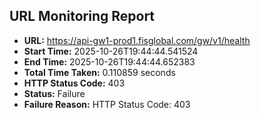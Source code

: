 ## URL Monitoring Report

- **URL:** https://api-gw1-prod1.fisglobal.com/gw/v1/health
- **Start Time:** 2025-10-26T19:44:44.541524
- **End Time:** 2025-10-26T19:44:44.652383
- **Total Time Taken:** 0.110859 seconds
- **HTTP Status Code:** 403
- **Status:** Failure
- **Failure Reason:** HTTP Status Code: 403
